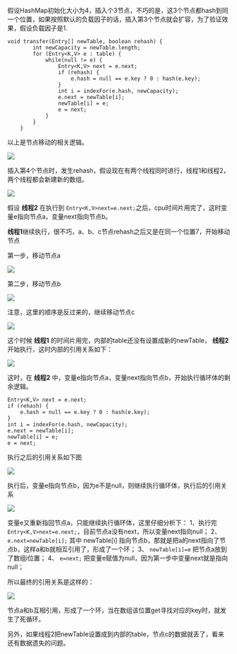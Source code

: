 假设HashMap初始化大小为4，插入个3节点，不巧的是，这3个节点都hash到同一个位置，如果按照默认的负载因子的话，插入第3个节点就会扩容，为了验证效果，假设负载因子是1.

```
void transfer(Entry[] newTable, boolean rehash) {
        int newCapacity = newTable.length;
        for (Entry<K,V> e : table) {
            while(null != e) {
                Entry<K,V> next = e.next;
                if (rehash) {
                    e.hash = null == e.key ? 0 : hash(e.key);
                }
                int i = indexFor(e.hash, newCapacity);
                e.next = newTable[i];
                newTable[i] = e;
                e = next;
            }
        }
    }
```

以上是节点移动的相关逻辑。

![](http://mmbiz.qpic.cn/mmbiz_png/8Jeic82Or04mAapMekicWGUABWbW4iacgFfAQ9TOx62U1SensH64M7UDnlqso4Iu7MOmV0U45Sm43jCR2wiaMmVbhg/?tp=webp&wxfrom=5&wx_lazy=1)

插入第4个节点时，发生rehash，假设现在有两个线程同时进行，线程1和线程2，两个线程都会新建新的数组。

![](http://mmbiz.qpic.cn/mmbiz_png/8Jeic82Or04mAapMekicWGUABWbW4iacgFfnvvumv32NvPq5hQ6fabyeloBPvWcpn5j135nDztlAYNdj0ZosXR7WA/?tp=webp&wxfrom=5&wx_lazy=1)

假设 **线程2** 在执行到 `Entry<K,V>next=e.next;`之后，cpu时间片用完了，这时变量e指向节点a，变量next指向节点b。

**线程1**继续执行，很不巧，a、b、c节点rehash之后又是在同一个位置7，开始移动节点

第一步，移动节点a

![](http://mmbiz.qpic.cn/mmbiz_png/8Jeic82Or04mAapMekicWGUABWbW4iacgFfibDtaibuMULBNPcLx0apUkaGqTbYj7KDoe2TrQK73xQVoiaFTdWuiadyQA/?tp=webp&wxfrom=5&wx_lazy=1)

第二步，移动节点b

![](http://mmbiz.qpic.cn/mmbiz_png/8Jeic82Or04mAapMekicWGUABWbW4iacgFfibb44ZOJp4dp4Ch5ic9ouvvAwTMgKYnMyNIyMQY4ksJ29oc1ia2eTLtIg/?tp=webp&wxfrom=5&wx_lazy=1)

注意，这里的顺序是反过来的，继续移动节点c

![](http://mmbiz.qpic.cn/mmbiz_png/8Jeic82Or04mAapMekicWGUABWbW4iacgFfxcNAXn0QcA3vaSyjm3vQpVhwlrRiaOGXHG40spDmqDIqrgXbMrv8O8A/?tp=webp&wxfrom=5&wx_lazy=1)

这个时候 **线程1** 的时间片用完，内部的table还没有设置成新的newTable， **线程2** 开始执行，这时内部的引用关系如下：

![](http://mmbiz.qpic.cn/mmbiz_png/8Jeic82Or04mAapMekicWGUABWbW4iacgFflVtvYzEAzcxJxs71y1wK7Xmz7QUeD4n3ACqohDLTic633rIv7K7UzFw/?tp=webp&wxfrom=5&wx_lazy=1)

这时，在 **线程2** 中，变量e指向节点a，变量next指向节点b，开始执行循环体的剩余逻辑。

```
Entry<K,V> next = e.next;
if (rehash) {
    e.hash = null == e.key ? 0 : hash(e.key);
}
int i = indexFor(e.hash, newCapacity);
e.next = newTable[i];
newTable[i] = e;
e = next;
```

执行之后的引用关系如下图

![](http://mmbiz.qpic.cn/mmbiz_png/8Jeic82Or04mAapMekicWGUABWbW4iacgFf36AnXbUJFOWKtjaNBGt1lKibXr16ShQC5cA9ZoNKWIbwFnKXZmPibCpg/?tp=webp&wxfrom=5&wx_lazy=1)

执行后，变量e指向节点b，因为e不是null，则继续执行循环体，执行后的引用关系

![](http://mmbiz.qpic.cn/mmbiz_png/8Jeic82Or04mAapMekicWGUABWbW4iacgFffscoKogjPSxvQq5xGFLDU3T3l0sPXrvicTLPAh0slzcLlqCdPYL9rYg/?tp=webp&wxfrom=5&wx_lazy=1)

变量e又重新指回节点a，只能继续执行循环体，这里仔细分析下： 1、执行完 `Entry<K,V>next=e.next;`，目前节点a没有next，所以变量next指向null； 2、 `e.next=newTable[i];` 其中 newTable\[i\] 指向节点b，那就是把a的next指向了节点b，这样a和b就相互引用了，形成了一个环； 3、 `newTable[i]=e` 把节点a放到了数组i位置； 4、 `e=next;` 把变量e赋值为null，因为第一步中变量next就是指向null；

所以最终的引用关系是这样的：

![](http://mmbiz.qpic.cn/mmbiz_png/8Jeic82Or04mAapMekicWGUABWbW4iacgFfEPt6ICBsBUczVHT9lbV9cuex4ZdFy51ST76PvYibXrk86TaLKZnYSSw/?tp=webp&wxfrom=5&wx_lazy=1)

节点a和b互相引用，形成了一个环，当在数组该位置get寻找对应的key时，就发生了死循环。

另外，如果线程2把newTable设置成到内部的table，节点c的数据就丢了，看来还有数据遗失的问题。


